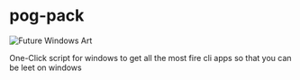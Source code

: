 # pog-pack
![Future Windows Art](https://imgs.search.brave.com/dPLAKxdlNMLCWc2O-PgtZD82zIHs6G6iceKgYz1bZVA/rs:fit:622:345:1/g:ce/aHR0cHM6Ly9pbWFn/ZXMud2FsbHBhcGVy/c2Rlbi5jb20vaW1h/Z2Uvd3hsLXdpbmRv/d3MtMTEtNGstZnVz/aW9uLWFydF84MzYy/MS5qcGc)

One-Click script for windows to get all the most fire cli apps so that you can be leet on windows
